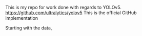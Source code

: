 This is my repo for work done with regards to YOLOv5. <br>
https://github.com/ultralytics/yolov5 This is the official GitHub implementation <br>

Starting with the data, 

